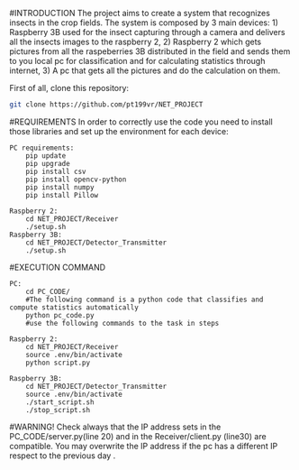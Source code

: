 #INTRODUCTION
The project aims to create a system that recognizes insects in the crop fields.
The system is composed by 3 main devices:
    1) Raspberry 3B used for the insect capturing through a camera and delivers all the insects images to the raspberry 2,
    2) Raspberry 2 which gets pictures from all the raspeberries 3B distributed in the field and sends them to you local pc for classification and for calculating statistics through internet,
    3) A pc that gets all the pictures and do the calculation on them.

First of all, clone this repository:
```bash
git clone https://github.com/pt199vr/NET_PROJECT
```
#REQUIREMENTS
In order to correctly use the code you need to install those libraries and set up the environment for each device:

    PC requirements:
        pip update
        pip upgrade
        pip install csv
        pip install opencv-python  
        pip install numpy
        pip install Pillow

    Raspberry 2:
        cd NET_PROJECT/Receiver
        ./setup.sh
    Raspberry 3B:
        cd NET_PROJECT/Detector_Transmitter
        ./setup.sh

#EXECUTION COMMAND

    PC:
        cd PC_CODE/
        #The following command is a python code that classifies and compute statistics automatically
        python pc_code.py
        #use the following commands to the task in steps

    Raspberry 2:
        cd NET_PROJECT/Receiver
        source .env/bin/activate
        python script.py
        
    Raspberry 3B:
        cd NET_PROJECT/Detector_Transmitter
        source .env/bin/activate
        ./start_script.sh
        ./stop_script.sh

#WARNING!
Check always that the IP address sets in the PC_CODE/server.py(line 20) and in the Receiver/client.py (line30) are compatible.
You may overwrite the IP address if the pc has a different IP respect to the previous day .
